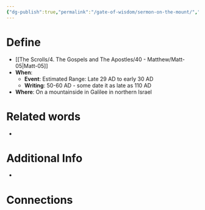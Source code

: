 ```yaml
---
{"dg-publish":true,"permalink":"/gate-of-wisdom/sermon-on-the-mount/","tags":["#GateWisdom","#S","#M"]}
---
```


# Define
- [[The Scrolls/4. The Gospels and The Apostles/40 - Matthew/Matt-05\|Matt-05]]
- **When**:
    - **Event**: Estimated Range: Late 29 AD to early 30 AD
    - **Writing**: 50-60 AD - some date it as late as 110 AD
- **Where**: On a mountainside in Galilee in northern Israel

# Related words
- 

# Additional Info
- 

# Connections




